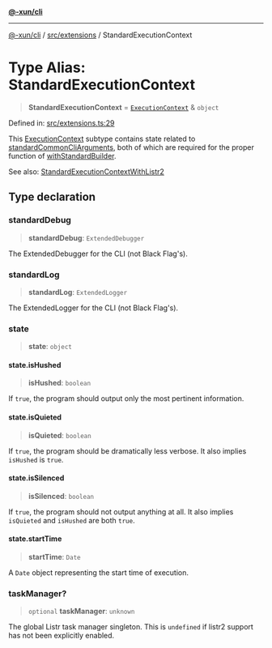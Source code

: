 [**@-xun/cli**](../../../README.md)

***

[@-xun/cli](../../../README.md) / [src/extensions](../README.md) / StandardExecutionContext

# Type Alias: StandardExecutionContext

> **StandardExecutionContext** = [`ExecutionContext`](../../type-aliases/ExecutionContext.md) & `object`

Defined in: [src/extensions.ts:29](https://github.com/Xunnamius/cli-utils/blob/dd8d74def9fbb70e45b008f545cfdb5eac2fb4d4/src/extensions.ts#L29)

This [ExecutionContext](../../type-aliases/ExecutionContext.md) subtype contains state related to
[standardCommonCliArguments](../variables/standardCommonCliArguments.md), both of which are required for the proper
function of [withStandardBuilder](../functions/withStandardBuilder.md).

See also: [StandardExecutionContextWithListr2](StandardExecutionContextWithListr2.md)

## Type declaration

### standardDebug

> **standardDebug**: `ExtendedDebugger`

The ExtendedDebugger for the CLI (not Black Flag's).

### standardLog

> **standardLog**: `ExtendedLogger`

The ExtendedLogger for the CLI (not Black Flag's).

### state

> **state**: `object`

#### state.isHushed

> **isHushed**: `boolean`

If `true`, the program should output only the most pertinent information.

#### state.isQuieted

> **isQuieted**: `boolean`

If `true`, the program should be dramatically less verbose. It also
implies `isHushed` is `true`.

#### state.isSilenced

> **isSilenced**: `boolean`

If `true`, the program should not output anything at all. It also implies
`isQuieted` and `isHushed` are both `true`.

#### state.startTime

> **startTime**: `Date`

A `Date` object representing the start time of execution.

### taskManager?

> `optional` **taskManager**: `unknown`

The global Listr task manager singleton. This is `undefined` if listr2
support has not been explicitly enabled.
